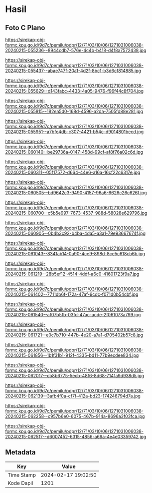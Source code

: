 # Hasil

## Foto C Plano

https://sirekap-obj-formc.kpu.go.id/9d7c/pemilu/pdpr/12/71/03/10/06/1271031006038-20240215-055236--8944cdb7-576e-4c4b-b418-d4f8a7572438.jpg

https://sirekap-obj-formc.kpu.go.id/9d7c/pemilu/pdpr/12/71/03/10/06/1271031006038-20240215-055437--abae747f-20a1-4d2f-8bc1-b3d6cf814885.jpg

https://sirekap-obj-formc.kpu.go.id/9d7c/pemilu/pdpr/12/71/03/10/06/1271031006038-20240215-055629--d143fabc-4433-4a05-9476-f96f44c8f704.jpg

https://sirekap-obj-formc.kpu.go.id/9d7c/pemilu/pdpr/12/71/03/10/06/1271031006038-20240215-055815--182ea5d0-168d-4596-a2da-7505fd88e281.jpg

https://sirekap-obj-formc.kpu.go.id/9d7c/pemilu/pdpr/12/71/03/10/06/1271031006038-20240215-055951--a7bfe4db-c307-4421-b54c-d9014801becd.jpg

https://sirekap-obj-formc.kpu.go.id/9d7c/pemilu/pdpr/12/71/03/10/06/1271031006038-20240215-060140--be29736a-0147-458d-99cf-af8f76a02c6d.jpg

https://sirekap-obj-formc.kpu.go.id/9d7c/pemilu/pdpr/12/71/03/10/06/1271031006038-20240215-060311--05f17572-d664-44e6-a16a-16cf22c6317e.jpg

https://sirekap-obj-formc.kpu.go.id/9d7c/pemilu/pdpr/12/71/03/10/06/1271031006038-20240215-060505--bd9642c3-9490-4157-96a6-6626c26c626f.jpg

https://sirekap-obj-formc.kpu.go.id/9d7c/pemilu/pdpr/12/71/03/10/06/1271031006038-20240215-060700--c5b5e997-7673-4537-988d-58028e629796.jpg

https://sirekap-obj-formc.kpu.go.id/9d7c/pemilu/pdpr/12/71/03/10/06/1271031006038-20240215-060905--0b4b3c92-b4ba-4da5-a3a1-79e93667674f.jpg

https://sirekap-obj-formc.kpu.go.id/9d7c/pemilu/pdpr/12/71/03/10/06/1271031006038-20240215-061043--8341ab14-0a90-4ce9-898d-8ce5c618cb6b.jpg

https://sirekap-obj-formc.kpu.go.id/9d7c/pemilu/pdpr/12/71/03/10/06/1271031006038-20240215-061219--28b5ef12-4514-4ddf-a6c0-41601723f9a7.jpg

https://sirekap-obj-formc.kpu.go.id/9d7c/pemilu/pdpr/12/71/03/10/06/1271031006038-20240215-061402--7711db6f-172a-47af-9cdc-f071d0b54cbf.jpg

https://sirekap-obj-formc.kpu.go.id/9d7c/pemilu/pdpr/12/71/03/10/06/1271031006038-20240215-061540--af07b5fb-03fd-47ac-acde-2f061073a799.jpg

https://sirekap-obj-formc.kpu.go.id/9d7c/pemilu/pdpr/12/71/03/10/06/1271031006038-20240215-061721--e0c7b710-447b-4e20-a7a1-d705402b57c8.jpg

https://sirekap-obj-formc.kpu.go.id/9d7c/pemilu/pdpr/12/71/03/10/06/1271031006038-20240215-061856--1b1f31b1-912f-4335-bd11-77b9ecdee834.jpg

https://sirekap-obj-formc.kpu.go.id/9d7c/pemilu/pdpr/12/71/03/10/06/1271031006038-20240215-062017--cb8b6775-5ecb-48f6-8d68-7141a9d938d5.jpg

https://sirekap-obj-formc.kpu.go.id/9d7c/pemilu/pdpr/12/71/03/10/06/1271031006038-20240215-062139--3afb4f0a-cf7f-412a-bd23-174246794d7a.jpg

https://sirekap-obj-formc.kpu.go.id/9d7c/pemilu/pdpr/12/71/03/10/06/1271031006038-20240215-062258--c957b6e0-6075-467b-914a-8696a3f03fca.jpg

https://sirekap-obj-formc.kpu.go.id/9d7c/pemilu/pdpr/12/71/03/10/06/1271031006038-20240215-062517--d6007452-6315-4856-a69a-4e4e03359742.jpg


## Metadata

| Key        | Value               |
| ---------- | ------------------- |
| Time Stamp | 2024-02-17 19:02:50 |
| Kode Dapil | 1201                |



